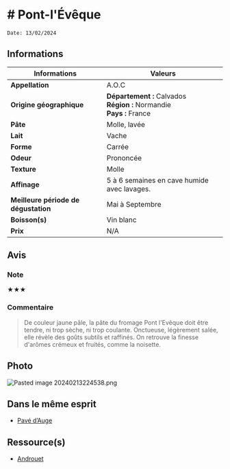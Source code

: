 # # Pont-l'Évêque
```
Date: 13/02/2024
```
## Informations

| Informations | Valeurs |
| ---- | ---- |
| **Appellation** | A.O.C |
| **Origine géographique** | **Département :** Calvados<br>**Région :** Normandie<br>**Pays :** France   |
| **Pâte** | Molle, lavée |
| **Lait** | Vache |
| **Forme** | Carrée |
| **Odeur** | Prononcée |
| **Texture** | Molle |
| **Affinage** | 5 à 6 semaines en cave humide avec lavages. |
| **Meilleure période de dégustation** | Mai à Septembre |
| **Boisson(s)** | Vin blanc |
| **Prix** | N/A |

## Avis
### Note
★★★
### Commentaire
> De couleur jaune pâle, la pâte du fromage Pont l'Evêque doit être tendre, ni trop sèche, ni trop coulante. Onctueuse, légèrement salée, elle révèle des goûts subtils et raffinés. On retrouve la finesse d'arômes crémeux et fruités, comme la noisette.

## Photo
![Pasted image 20240213224538.png](./M%C3%A9dias/Pasted%20image%2020240213224538.png)

## Dans le même esprit
* [Pavé d’Auge](./Pav%C3%A9%20d%E2%80%99Auge.md)

## Ressource(s)
* [Androuet](http://www.androuet.com/Pont-l-Evêque-122.html)